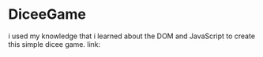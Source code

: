 # DiceeGame
i used my knowledge that i learned about the DOM and JavaScript to create this simple dicee game.
link: 
